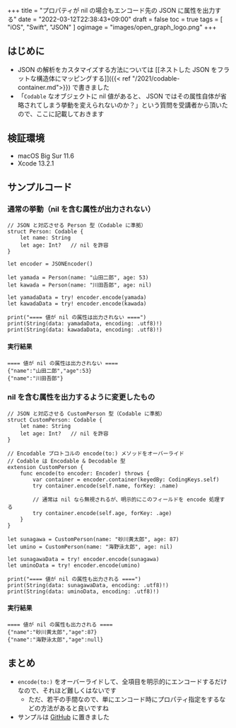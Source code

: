 +++
title = "プロパティが nil の場合もエンコード先の JSON に属性を出力する"
date = "2022-03-12T22:38:43+09:00"
draft = false
toc = true
tags = [ "iOS", "Swift", "JSON" ]
ogimage = "images/open_graph_logo.png"
+++

## はじめに
- JSON の解析をカスタマイズする方法については [[ネストした JSON をフラットな構造体にマッピングする]]({{< ref "/2021/codable-container.md">}}) で書きました
- 「`Codable` なオブジェクトに nil 値があると、 JSON ではその属性自体が省略されてしまう挙動を変えられないのか？」という質問を受講者から頂いたので、ここに記載しておきます

## 検証環境
- macOS Big Sur 11.6
- Xcode 13.2.1

## サンプルコード
### 通常の挙動（nil を含む属性が出力されない）
```swift:nil を含む属性が出力されない
// JSON と対応させる Person 型（Codable に準拠）
struct Person: Codable {
    let name: String
    let age: Int?   // nil を許容
}

let encoder = JSONEncoder()

let yamada = Person(name: "山田二郎", age: 53)
let kawada = Person(name: "川田吾郎", age: nil)

let yamadaData = try! encoder.encode(yamada)
let kawadaData = try! encoder.encode(kawada)

print("==== 値が nil の属性は出力されない ====")
print(String(data: yamadaData, encoding: .utf8)!)
print(String(data: kawadaData, encoding: .utf8)!)
```

#### 実行結果
```
==== 値が nil の属性は出力されない ====
{"name":"山田二郎","age":53}
{"name":"川田吾郎"}
```

### nil を含む属性を出力するように変更したもの
```swift:nil を含む属性を出力するように変更したもの
// JSON と対応させる CustomPerson 型（Codable に準拠）
struct CustomPerson: Codable {
    let name: String
    let age: Int?   // nil を許容
}

// Encodable プロトコルの encode(to:) メソッドをオーバーライド
// Codable は Encodable & Decodable 型
extension CustomPerson {
    func encode(to encoder: Encoder) throws {
        var container = encoder.container(keyedBy: CodingKeys.self)
        try container.encode(self.name, forKey: .name)

        // 通常は nil なら無視されるが、明示的にこのフィールドを encode 処理する
        try container.encode(self.age, forKey: .age)
    }
}

let sunagawa = CustomPerson(name: "砂川黄太郎", age: 87)
let umino = CustomPerson(name: "海野泳太郎", age: nil)

let sunagawaData = try! encoder.encode(sunagawa)
let uminoData = try! encoder.encode(umino)

print("==== 値が nil の属性も出力される ====")
print(String(data: sunagawaData, encoding: .utf8)!)
print(String(data: uminoData, encoding: .utf8)!)
```

#### 実行結果
```
==== 値が nil の属性も出力される ====
{"name":"砂川黄太郎","age":87}
{"name":"海野泳太郎","age":null}
```

## まとめ
- `encode(to:)` をオーバーライドして、全項目を明示的にエンコードするだけなので、それほど難しくはないです
    - ただ、若干の手間なので、単にエンコード時にプロパティ指定をするなどの方法があると良いですね
- サンプルは [GitHub](https://github.com/aokiplayer/swift-sandbox/tree/master/JsonWithNullValue) に置きました
